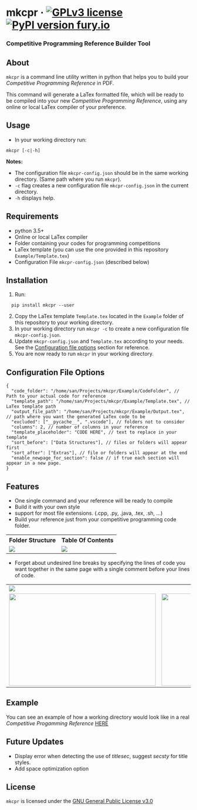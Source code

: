 

# mkcpr &middot; [![GPLv3 license](https://img.shields.io/badge/License-GPLv3-blue.svg)](https://github.com/searleser97/mkcpr/blob/master/LICENSE) [![PyPI version fury.io](https://badge.fury.io/py/mkcpr.svg)](https://pypi.org/project/mkcpr/)

### Competitive Programming Reference Builder Tool

## About

```mkcpr``` is a command line utility written in python that helps you to build your *Competitive Programming Reference* in PDF.

This command will generate a LaTex formatted file, which will be ready to be compiled into your new *Competitive Programming Reference*, using any online or local LaTex compiler of your preference.
## Usage

- In your working directory run:

```shell
mkcpr [-c|-h]
```
**Notes:**

- The configuration file ```mkcpr-config.json``` should be in the same working directory. (Same path where you run ```mkcpr```).
- ```-c``` flag creates a new configuration file ```mkcpr-config.json``` in the current directory.
- ```-h``` displays help.

## Requirements

- python 3.5+
- Online or local LaTex compiler
- Folder containing your codes for programming competitions
- LaTex template (you can use the one provided in this repository ```Example/Template.tex```)
- Configuration File ```mkcpr-config.json``` (described below)

## Installation

1. Run:
  ```shell
    pip install mkcpr --user
  ```
2. Copy the LaTex template ```Template.tex``` located in the ```Example``` folder of this repository to your working directory.
3. In your working directory run ```mkcpr -c``` to create a new configuration file ```mkcpr-config.json```.
4. Update ```mkcpr-config.json``` and ```Template.tex``` according to your needs. See the [Configuration file options](#configuration-file-options) section for reference.
5. You are now ready to run ```mkcpr``` in your working directory.

## Configuration File Options

```jsonc
{
  "code_folder": "/home/san/Projects/mkcpr/Example/CodeFolder", // Path to your actual code for reference
  "template_path": "/home/san/Projects/mkcpr/Example/Template.tex", // LaTex template path
  "output_file_path": "/home/san/Projects/mkcpr/Example/Output.tex", // path where you want the generated LaTex code to be
  "excluded": ["__pycache__", ".vscode"], // folders not to consider
  "columns": 2, // number of columns in your reference
  "template_placeholder": "CODE HERE", // text to replace in your template
  "sort_before": ["Data Structures"], // files or folders will appear first
  "sort_after": ["Extras"], // file or folders will appear at the end
  "enable_newpage_for_section": false // if true each section will appear in a new page.
}
```

## Features

- One single command and your reference will be ready to compile
- Build it with your own style
- support for most file extensions. (.cpp, .py, .java, .tex, .sh, ...)
- Build your reference just from your competitive programming code folder.

<table>
  <tr>
    <th> Folder Structure </th>
    <th> Table Of Contents </th>
  </tr>
  <tr>
    <td>
      <img src="https://codeforces.com/predownloaded/43/53/4353216697913b06f2909ee25b7d7fe586133501.png"/>
    </td>
    <td>
      <img src="https://codeforces.com/predownloaded/35/f5/35f510c1d145e2f3fb9fb147fcbf3febdff3ddf2.png"/>
    </td>
  </tr>
</table>

- Forget about undesired line breaks by specifying the lines of code you want together in the same page with a single comment before your lines of code.

<table>
  <tr>
    <td colspan="2">
      <img src="https://codeforces.com/predownloaded/29/ea/29ea463f8ac652c6bb5fa20fc1c7690546479333.png"/>
    </td>
  </tr>
  <tr>
    <td>
      <img src="https://codeforces.com/predownloaded/a1/4f/a14f0a93f62f3afb7d3519779c18d7e991948ed7.png" width="400" height="250"/>
    </td>
    <td>
      <img src="https://codeforces.com/predownloaded/f6/1e/f61ec142697979d7ebb5b3ec715e2856ebc2faaf.png" width="400" height="250"/>
    </td>
  </tr>
</table>

## Example

You can see an example of how a working directory would look like in a real *Competitive Progamming Reference* [HERE](https://github.com/searleser97/competitive-programming-reference)

## Future Updates

- Display error when detecting the use of *titlesec*, suggest *secsty* for title styles.
- Add space optimization option

## License

```mkcpr``` is licensed under the [GNU General Public License v3.0](https://github.com/searleser97/mkcpr/blob/master/LICENSE)